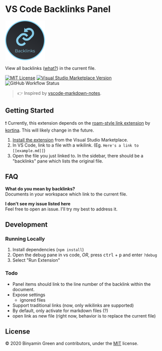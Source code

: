 # VS Code Backlinks Panel
<img src="https://raw.githubusercontent.com/b3u/vscode-backlinks-panel/master/resources/logo%402x.png" width="128" />

View all backlinks ([what?](https://github.com/b3u/vscode-backlinks-panel/#faq)) in the current file.

[![MIT License](https://img.shields.io/github/license/b3u/vscode-backlinks-panel?style=flat-square)](https://github.com/b3u/vscode-backlinks-panel/blob/master/LICENSE.md)
[![Visual Studio Marketplace Version](https://img.shields.io/visual-studio-marketplace/v/BinyaminGreen.backlinks-panel?logo=visual-studio-code&logoColor=lightgrey&style=flat-square)](https://marketplace.visualstudio.com/items?itemName=BinyaminGreen.backlinks-panel)
![GitHub Workflow Status](https://img.shields.io/github/workflow/status/b3u/vscode-backlinks-panel/CI?style=flat-square&logo=github&logoColor=lightgrey)

> 👉 Inspired by [vscode-markdown-notes](https://github.com/kortina/vscode-markdown-notes/).

## Getting Started
:exclamation: Currently, this extension depends on the [roam-style link extension](https://github.com/kortina/vscode-markdown-notes/) by [kortina](https://github.com/kortina). This will likely change in the future.
1. [Install the extension](https://marketplace.visualstudio.com/items?itemName=BinyaminGreen.backlinks-panel) from the Visual Studio Marketplace.
2. In VS Code, link to a file with a wikilink. (Eg. `Here's a link to [[example.md]]`)
3. Open the file you just linked to. In the sidebar, there should be a "backlinks" pane which lists the original file.

## FAQ
**What do you mean by backlinks?**\
Documents in your workspace which link to the current file.

**I don't see my issue listed here**\
Feel free to open an issue. I'll try my best to address it.

## Development
### Running Locally
1. Install dependencies (`npm install`)
2. Open the debug pane in vs code, _OR_, press <kbd>ctrl</kbd> + <kbd>p</kbd> and enter `?debug`
3. Select "Run Extension"

### Todo
- Panel items should link to the line number of the backlink within the document.
- Expose settings
  - ignored files
- Support traditional links (now, only wikilinks are supported)
- By default, only activate for markdown files (?)
- open link as new file (right now, behavior is to replace the current file)

## License
© 2020 Binyamin Green and contributors, under the [MIT](https://github.com/b3u/vscode-backlinks-panel/blob/master/LICENSE.md) license.